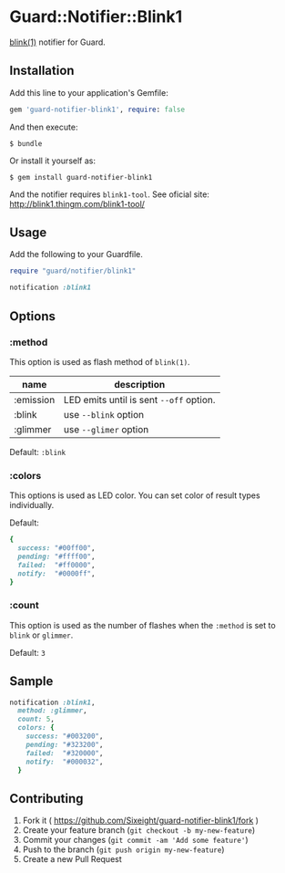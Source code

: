 # Guard::Notifier::Blink1

[blink(1)](http://blink1.thingm.com/) notifier for Guard.

## Installation

Add this line to your application's Gemfile:

```ruby
gem 'guard-notifier-blink1', require: false
```

And then execute:

    $ bundle

Or install it yourself as:

    $ gem install guard-notifier-blink1

And the notifier requires `blink1-tool`.
See oficial site: http://blink1.thingm.com/blink1-tool/

## Usage

Add the following to your Guardfile.

```ruby
require "guard/notifier/blink1"

notification :blink1
```

## Options

### :method

This option is used as flash method of `blink(1)`.

|name|description|
|--|--|
|:emission|LED emits until is sent `--off` option.|
|:blink|use `--blink` option|
|:glimmer|use `--glimer` option|

Default: `:blink`

### :colors

This options is used as LED color.
You can set color of result types individually.

Default:
```ruby
{
  success: "#00ff00",
  pending: "#ffff00",
  failed:  "#ff0000",
  notify:  "#0000ff",
}
```

### :count

This option is used as the number of flashes when the `:method` is set to `blink` or `glimmer`.

Default: `3`

## Sample

```ruby
notification :blink1,
  method: :glimmer,
  count: 5,
  colors: {
    success: "#003200",
    pending: "#323200",
    failed:  "#320000",
    notify:  "#000032",
  }
```

## Contributing

1. Fork it ( https://github.com/Sixeight/guard-notifier-blink1/fork )
2. Create your feature branch (`git checkout -b my-new-feature`)
3. Commit your changes (`git commit -am 'Add some feature'`)
4. Push to the branch (`git push origin my-new-feature`)
5. Create a new Pull Request

